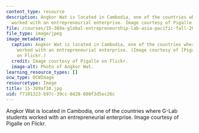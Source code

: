 ```yaml
---
content_type: resource
description: Angkor Wat is located in Cambodia, one of the countries where G-Lab students
  worked with an entrepreneurial enterprise. Image courtesy of Pigalle on Flickr.
file: /courses/15-389a-global-entrepreneurship-lab-asia-pacific-fall-2010/f7101323b97c39cc8d28680f3d5ec26c_15-389af10.jpg
file_type: image/jpeg
image_metadata:
  caption: Angkor Wat is located in Cambodia, one of the countries where G-Lab students
    worked with an entrepreneurial enterprise. (Image courtesy of [Pigalle](http://www.flickr.com/photos/pigalleworld/5061783661/)
    on Flickr.)
  credit: Image courtesy of Pigalle on Flickr.
  image-alt: Photo of Angkor Wat.
learning_resource_types: []
ocw_type: OCWImage
resourcetype: Image
title: 15-389af10.jpg
uid: f7101323-b97c-39cc-8d28-680f3d5ec26c
---
```

Angkor Wat is located in Cambodia, one of the countries where G-Lab students worked with an entrepreneurial enterprise. Image courtesy of Pigalle on Flickr.

